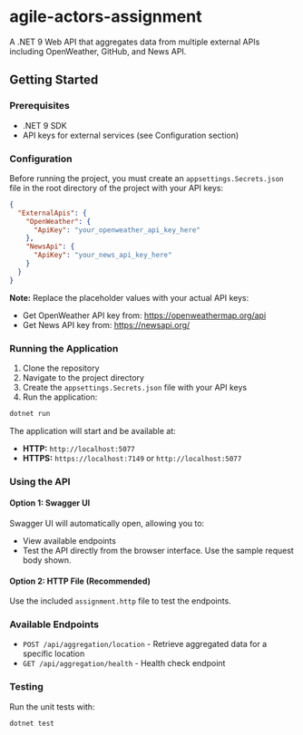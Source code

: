 #  agile-actors-assignment

A .NET 9 Web API that aggregates data from multiple external APIs including OpenWeather, GitHub, and News API.

## Getting Started

### Prerequisites

- .NET 9 SDK
- API keys for external services (see Configuration section)

### Configuration

Before running the project, you must create an `appsettings.Secrets.json` file in the root directory of the project with your API keys:

```json
{
  "ExternalApis": {
    "OpenWeather": {
      "ApiKey": "your_openweather_api_key_here"
    },
    "NewsApi": {
      "ApiKey": "your_news_api_key_here"
    }
  }
}
```

**Note:** Replace the placeholder values with your actual API keys:
- Get OpenWeather API key from: https://openweathermap.org/api
- Get News API key from: https://newsapi.org/

### Running the Application

1. Clone the repository
2. Navigate to the project directory
3. Create the `appsettings.Secrets.json` file with your API keys
4. Run the application:

```bash
dotnet run
```

The application will start and be available at:
- **HTTP:** `http://localhost:5077`
- **HTTPS:** `https://localhost:7149` or `http://localhost:5077`

### Using the API

#### Option 1: Swagger UI
Swagger UI will automatically open, allowing you to:
- View available endpoints
- Test the API directly from the browser interface. Use the sample request body shown.

#### Option 2: HTTP File (Recommended)
Use the included `assignment.http` file to test the endpoints.

### Available Endpoints

- `POST /api/aggregation/location` - Retrieve aggregated data for a specific location
- `GET /api/aggregation/health` - Health check endpoint

### Testing

Run the unit tests with:

```bash
dotnet test
```
